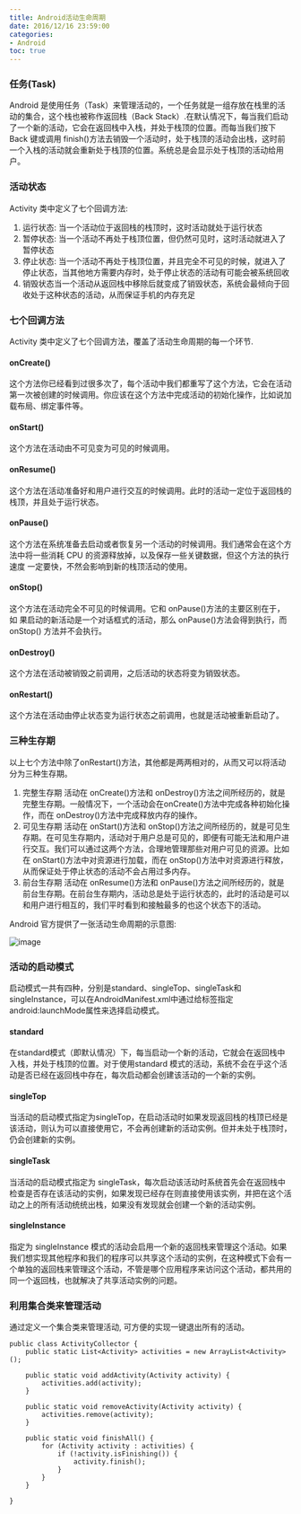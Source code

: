 ```yaml
---
title: Android活动生命周期
date: 2016/12/16 23:59:00
categories:
- Android
toc: true
---
```


### 任务(Task)
Android 是使用任务（Task）来管理活动的，一个任务就是一组存放在栈里的活动的集合，这个栈也被称作返回栈（Back Stack）.在默认情况下，每当我们启动了一个新的活动，它会在返回栈中入栈，并处于栈顶的位置。而每当我们按下 Back 键或调用 finish()方法去销毁一个活动时，处于栈顶的活动会出栈，这时前一个入栈的活动就会重新处于栈顶的位置。系统总是会显示处于栈顶的活动给用户。

### 活动状态
Activity 类中定义了七个回调方法:
1. 运行状态: 当一个活动位于返回栈的栈顶时，这时活动就处于运行状态
2. 暂停状态: 当一个活动不再处于栈顶位置，但仍然可见时，这时活动就进入了暂停状态
3. 停止状态: 当一个活动不再处于栈顶位置，并且完全不可见的时候，就进入了停止状态，当其他地方需要内存时，处于停止状态的活动有可能会被系统回收
4. 销毁状态当一个活动从返回栈中移除后就变成了销毁状态，系统会最倾向于回收处于这种状态的活动，从而保证手机的内存充足

### 七个回调方法
Activity 类中定义了七个回调方法，覆盖了活动生命周期的每一个环节.
#### onCreate()
这个方法你已经看到过很多次了，每个活动中我们都重写了这个方法，它会在活动第一次被创建的时候调用。你应该在这个方法中完成活动的初始化操作，比如说加载布局、绑定事件等。
#### onStart()
这个方法在活动由不可见变为可见的时候调用。
#### onResume()
这个方法在活动准备好和用户进行交互的时候调用。此时的活动一定位于返回栈的
栈顶，并且处于运行状态。
#### onPause()
这个方法在系统准备去启动或者恢复另一个活动的时候调用。我们通常会在这个方
法中将一些消耗 CPU 的资源释放掉，以及保存一些关键数据，但这个方法的执行速度
一定要快，不然会影响到新的栈顶活动的使用。
#### onStop()
这个方法在活动完全不可见的时候调用。它和 onPause()方法的主要区别在于，如
果启动的新活动是一个对话框式的活动，那么 onPause()方法会得到执行，而 onStop()
方法并不会执行。
#### onDestroy()
这个方法在活动被销毁之前调用，之后活动的状态将变为销毁状态。
#### onRestart()
这个方法在活动由停止状态变为运行状态之前调用，也就是活动被重新启动了。

### 三种生存期
以上七个方法中除了onRestart()方法，其他都是两两相对的，从而又可以将活动分为三种生存期。
1. 完整生存期
活动在 onCreate()方法和 onDestroy()方法之间所经历的，就是完整生存期。一般情况下，一个活动会在onCreate()方法中完成各种初始化操作，而在 onDestroy()方法中完成释放内存的操作。
2. 可见生存期
活动在 onStart()方法和 onStop()方法之间所经历的，就是可见生存期。在可见生存期内，活动对于用户总是可见的，即便有可能无法和用户进行交互。我们可以通过这两个方法，合理地管理那些对用户可见的资源。比如在 onStart()方法中对资源进行加载，而在 onStop()方法中对资源进行释放， 从而保证处于停止状态的活动不会占用过多内存。
3. 前台生存期
活动在 onResume()方法和 onPause()方法之间所经历的，就是前台生存期。在前台生存期内，活动总是处于运行状态的，此时的活动是可以和用户进行相互的，我们平时看到和接触最多的也这个状态下的活动。

Android 官方提供了一张活动生命周期的示意图:

![image](http://ohyn8f189.bkt.clouddn.com/16-12-16/77772045-file_1481818432274_be76.png)

### 活动的启动模式
启动模式一共有四种，分别是standard、singleTop、singleTask和singleInstance，可以在AndroidManifest.xml中通过给<activity>标签指定android:launchMode属性来选择启动模式。

#### standard
在standard模式（即默认情况）下，每当启动一个新的活动，它就会在返回栈中入栈，并处于栈顶的位置。对于使用standard 模式的活动，系统不会在乎这个活动是否已经在返回栈中存在，每次启动都会创建该活动的一个新的实例。

#### singleTop
当活动的启动模式指定为singleTop，在启动活动时如果发现返回栈的栈顶已经是该活动，则认为可以直接使用它，不会再创建新的活动实例。但并未处于栈顶时，仍会创建新的实例。

#### singleTask
当活动的启动模式指定为 singleTask，每次启动该活动时系统首先会在返回栈中检查是否存在该活动的实例，如果发现已经存在则直接使用该实例，并把在这个活动之上的所有活动统统出栈，如果没有发现就会创建一个新的活动实例。

#### singleInstance
指定为 singleInstance 模式的活动会启用一个新的返回栈来管理这个活动。如果我们想实现其他程序和我们的程序可以共享这个活动的实例，在这种模式下会有一个单独的返回栈来管理这个活动，不管是哪个应用程序来访问这个活动，都共用的同一个返回栈，也就解决了共享活动实例的问题。

### 利用集合类来管理活动
通过定义一个集合类来管理活动, 可方便的实现一键退出所有的活动。
```
public class ActivityCollector {
    public static List<Activity> activities = new ArrayList<Activity>();
    
    public static void addActivity(Activity activity) {
        activities.add(activity);
    }
    
    public static void removeActivity(Activity activity) {
        activities.remove(activity);
    }
    
    public static void finishAll() {
        for (Activity activity : activities) {
            if (!activity.isFinishing()) {
                activity.finish();
            }
        }
    }
    
}
```
